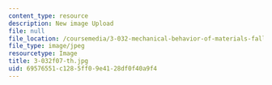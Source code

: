 ```yaml
---
content_type: resource
description: New image Upload
file: null
file_location: /coursemedia/3-032-mechanical-behavior-of-materials-fall-2007/69576551c1285ff09e4128df0f40a9f4_3-032f07-th.jpg
file_type: image/jpeg
resourcetype: Image
title: 3-032f07-th.jpg
uid: 69576551-c128-5ff0-9e41-28df0f40a9f4
---
```

